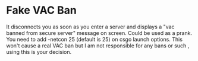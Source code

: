 # Fake VAC Ban
It disconnects you as soon as you enter a server and displays a "vac banned from secure server" message on screen.
Could be used as a prank.
You need to add -netcon 25 (default is 25) on csgo launch options.
This won't cause a real VAC ban but I am not responsible for any bans or such , using this is your decision.

